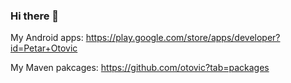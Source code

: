 ### Hi there 👋

My Android apps:
https://play.google.com/store/apps/developer?id=Petar+Otovic

My Maven pakcages: https://github.com/otovic?tab=packages
